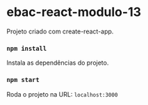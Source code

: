 # ebac-react-modulo-13 

Projeto criado com create-react-app.

### `npm install`

Instala as dependências do projeto.

### `npm start`

Roda o projeto na URL: `localhost:3000`
